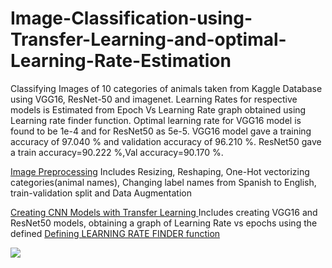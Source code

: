 # Image-Classification-using-Transfer-Learning-and-optimal-Learning-Rate-Estimation
Classifying Images of 10 categories of animals taken from Kaggle Database using VGG16, ResNet-50 and imagenet. Learning Rates for respective models is Estimated from Epoch Vs Learning Rate graph obtained using Learning rate finder function.
Optimal learning rate for VGG16 model is found to be 1e-4 and for ResNet50 as 5e-5. 
VGG16 model gave a training accuracy of 97.040 % and validation accuracy of 96.210 %. ResNet50 gave a train accuracy=90.222 %,Val accuracy=90.170 %.

<a href='#step2'>Image Preprocessing</a> 
Includes Resizing, Reshaping, One-Hot vectorizing categories(animal names), Changing label names from Spanish to English, train-validation split and  Data Augmentation

<a href='#step3.1'>Creating CNN Models with Transfer Learning </a>
Includes creating VGG16 and ResNet50 models, obtaining a graph of Learning Rate vs epochs using the defined <a href='#step3.3'>Defining LEARNING RATE FINDER function </a>

<img src="url/relativePath">
